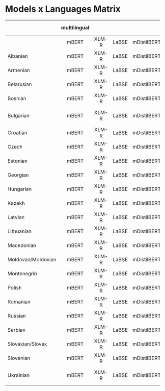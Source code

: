 # Models x Languages Matrix

|                    | multilingual |       |       |             | several languages |        |            |             |        | single language models |                        |                       |                    |              |
| ------------------ | :----------: | :---: | :---: | :---------: | :---------------: | :----: | :--------: | :---------: | :----: | :--------------------: | :--------------------: | :-------------------: | :----------------: | :----------: |
|                    |    mBERT     | XLM-R | LaBSE | mDistilBERT |   CroSloEngual    | BERTić | SlavicBERT | LitLat BERT | FinEst |          BERT          |        RoBERTa         |      DistilBERT       |      Electra       |    ALBERT    |
| Albanian           |    mBERT     | XLM-R | LaBSE | mDistilBERT |                   |        |            |             |        |                        |       AL-RoBERTa       |                       |                    |              |
| Armenian           |    mBERT     | XLM-R | LaBSE | mDistilBERT |                   |        |            |             |        |                        |                        |                       |                    |              |
| Belarusian         |    mBERT     | XLM-R | LaBSE | mDistilBERT |                   |        |            |             |        |                        |                        |                       |                    |              |
| Bosnian            |    mBERT     | XLM-R | LaBSE | mDistilBERT |                   | BERTić |            |             |        |                        |       BA-RoBERTa       |                       |                    |              |
| Bulgarian          |    mBERT     | XLM-R | LaBSE | mDistilBERT |                   |        | SlavicBERT |             |        |                        | RoBERTa-base-bulgarian |                       |                    |              |
| Croatian           |    mBERT     | XLM-R | LaBSE | mDistilBERT |   CroSloEngual    | BERTić |            |             |        |                        |                        |                       |                    |              |
| Czech              |    mBERT     | XLM-R | LaBSE | mDistilBERT |                   |        | SlavicBERT |             |        |         CZERT          |       RobeCzech        |                       |                    | Czech ALBERT |
| Estonian           |    mBERT     | XLM-R | LaBSE | mDistilBERT |                   |        |            |             | FinEst |        EstBERT         |      est-roberta       |                       |                    |              |
| Georgian           |    mBERT     | XLM-R | LaBSE | mDistilBERT |                   |        |            |             |        |                        |                        |                       |                    |              |
| Hungarian          |    mBERT     | XLM-R | LaBSE | mDistilBERT |                   |        |            |             |        |         huBERT         |                        |                       |                    |              |
| Kazakh             |    mBERT     | XLM-R | LaBSE | mDistilBERT |                   |        |            |             |        |                        |                        |                       |                    |              |
| Latvian            |    mBERT     | XLM-R | LaBSE | mDistilBERT |                   |        |            | LitLat BERT |        |        LV-BERT         |                        |                       |                    |              |
| Lithuanian         |    mBERT     | XLM-R | LaBSE | mDistilBERT |                   |        |            | LitLat BERT |        |                        |                        |                       |                    |              |
| Macedonian         |    mBERT     | XLM-R | LaBSE | mDistilBERT |                   |        |            |             |        |    Macedonian BERT     |       MK-RoBERTa       | Macedonian DistilBERT | Macedonian Electra |              |
| Moldovan/Moldovian |    mBERT     | XLM-R | LaBSE | mDistilBERT |                   |        |            |             |        |                        |                        |                       |                    |              |
| Montenegrin        |    mBERT     | XLM-R | LaBSE | mDistilBERT |                   | BERTić |            |             |        |                        |                        |                       |                    |              |
| Polish             |    mBERT     | XLM-R | LaBSE | mDistilBERT |                   |        | SlavicBERT |             |        |    Polbert /HerBERT    |     Polish RoBERTa     |                       |                    |              |
| Romanian           |    mBERT     | XLM-R | LaBSE | mDistilBERT |                   |        |            |             |        |  RoBERT/Romanian BERT  |                        |  Romanian DistilBERT  |                    |              |
| Russian            |    mBERT     | XLM-R | LaBSE | mDistilBERT |                   |        | SlavicBERT |             |        |         RuBERT         |    Russian RoBERTa     |                       |                    |              |
| Serbian            |    mBERT     | XLM-R | LaBSE | mDistilBERT |                   | BERTić |            |             |        |                        |                        |                       |                    |              |
| Slovakian/Slovak   |    mBERT     | XLM-R | LaBSE | mDistilBERT |                   |        |            |             |        |                        |                        |                       |                    |              |
| Slovenian          |    mBERT     | XLM-R | LaBSE | mDistilBERT |   CroSloEngual    |        |            |             |        |                        |        SloBERTa        |                       |                    |              |
| Ukrainian          |    mBERT     | XLM-R | LaBSE | mDistilBERT |                   |        |            |             |        |                        |    ukr-roberta-base    |                       | Ukrainian Electra  |              |
